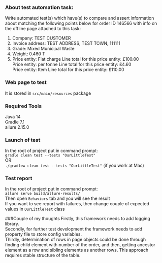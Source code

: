 ### About test automation task:
Write automated test(s) which have(s) to compare and assert information about matching the following points below for order ID 146566 with info on the offline page attached to this task:
1. Company: TEST CUSTOMER
2. Invoice address: TEST ADDRESS, TEST TOWN, 111111
3. Grade: Mixed Municipal Waste
4. Weight: 0.460 T
5. Price entity: Flat charge Line total for this price entity: £100.00<br />
   Price entity: per tonne Line total for this price entity: £4.60<br />
   Price entity: Item Line total for this price entity: £110.00

### Web page to test
It is stored in ```src/main/resources``` package

### Required Tools
Java 14<br />
Gradle 7.1<br />
allure 2.15.0

### Launch of test
In the root of project put in command prompt:<br />
```gradle clean test --tests "OurLittleTest"```<br />
OR<br />
```./gradlew clean test --tests "OurLittleTest"``` (if you work at Mac)

### Test report
In the root of project put in command prompt:<br />
```allure serve build/allure-results/```  <br />
Then open ```Behaviors``` tab and you will see the result <br />
If you want to see report with failures, then change couple of expected values in ```OurLittleTest``` class

###Couple of my thoughts
Firstly, this framework needs to add logging library.<br />
Secondly, for further test development the framework needs to add property file to store config variables.<br />
Thirdly, determination of rows in page objects could be done through finding child element with number of the order, and then, getting ancestor element as a row and sibling elements as another rows. This approach requires stable structure of the table.
